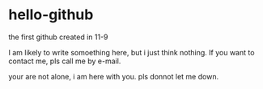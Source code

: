 # hello-github
the first github created in 11-9

I am likely to write somoething here, but i just think nothing.
If you want to contact me, pls call me by e-mail.

your are not alone, i am here with you.
pls donnot let me down.
